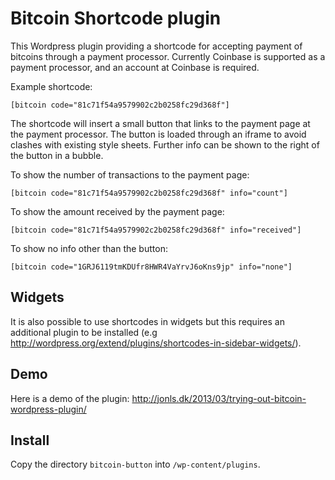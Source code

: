 
Bitcoin Shortcode plugin
========================

This Wordpress plugin providing a shortcode for accepting payment of bitcoins
through a payment processor. Currently Coinbase is supported as a payment
processor, and an account at Coinbase is required.

Example shortcode:

```
[bitcoin code="81c71f54a9579902c2b0258fc29d368f"]
```

The shortcode will insert a small button that links to the payment page at the
payment processor. The button is loaded through an iframe to avoid clashes with
existing style sheets. Further info can be shown to the right of the button in a
bubble.

To show the number of transactions to the payment page:

```
[bitcoin code="81c71f54a9579902c2b0258fc29d368f" info="count"]
```

To show the amount received by the payment page:

```
[bitcoin code="81c71f54a9579902c2b0258fc29d368f" info="received"]
```

To show no info other than the button:

```
[bitcoin code="1GRJ6119tmKDUfr8HWR4VaYrvJ6oKns9jp" info="none"]
```

Widgets
-------
It is also possible to use shortcodes in widgets but this requires an additional
plugin to be installed
(e.g http://wordpress.org/extend/plugins/shortcodes-in-sidebar-widgets/).

Demo
----
Here is a demo of the plugin:
http://jonls.dk/2013/03/trying-out-bitcoin-wordpress-plugin/

Install
-------
Copy the directory `bitcoin-button` into `/wp-content/plugins`.
